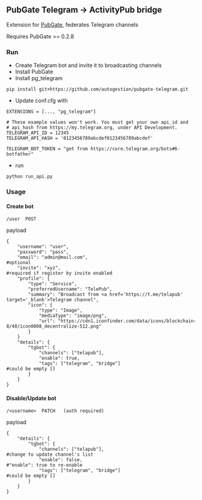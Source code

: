 ## PubGate Telegram -> ActivityPub bridge
Extension for [PubGate](https://github.com/autogestion/pubgate), federates Telegram channels

Requires PubGate >= 0.2.8
### Run
 - Create Telegram bot and invite it to broadcasting channels
 - Install PubGate
 - Install pg_telegram
 ```
 pip install git+https://github.com/autogestion/pubgate-telegram.git

```
 - Update conf.cfg with
```
EXTENSIONS = [..., "pg_telegram"]

# These example values won't work. You must get your own api_id and
# api_hash from https://my.telegram.org, under API Development.
TELEGRAM_API_ID = 12345
TELEGRAM_API_HASH = '0123456789abcdef0123456789abcdef'

TELEGRAM_BOT_TOKEN = "get from https://core.telegram.org/bots#6-botfather"
```
 - run
```
python run_api.py

```


### Usage

#### Create bot
```
/user  POST
```
payload
```
{
	"username": "user",
	"password": "pass",
	"email": "admin@mail.com",                                     #optional
	"invite": "xyz",                                               #required if register by invite enabled
	"profile": {
		"type": "Service",
		"preferredUsername": "TelePub",
		"summary": "Broadcast from <a href='https://t.me/telapub' target='_blank'>Telegram channel",
	    "icon": {
	        "type": "Image",
	        "mediaType": "image/png",
	        "url": "https://cdn1.iconfinder.com/data/icons/blockchain-8/48/icon0008_decentralize-512.png"
	    }
	}
	"details": {
		"tgbot": {
			"channels": ["telapub"],
			"enable": true,
			"tags": ["telegram", "bridge"]                                #could be empty []
		}
	}
}
```

#### Disable/Update bot
```
/<username>  PATCH   (auth required)
```
payload
```
{
    "details": {
        "tgbot": {
            "channels": ["telapub"],                                      #change to update channel's list
            "enable": false,                                              #"enable": true to re-enable
			"tags": ["telegram", "bridge"]                                 #could be empty []
        }
    }
}
```
